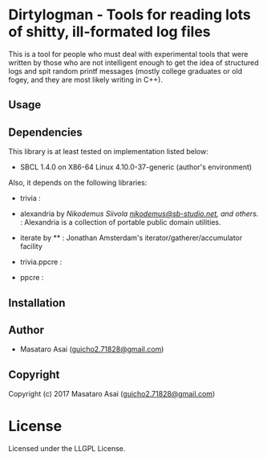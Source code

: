
# Dirtylogman - Tools for reading lots of shitty, ill-formated log files

This is a tool for people who must deal with experimental tools that were
written by those who are not intelligent enough to get the idea of structured
logs and spit random printf messages (mostly college graduates or old fogey, and
they are most likely writing in C++).

## Usage



## Dependencies
This library is at least tested on implementation listed below:

+ SBCL 1.4.0 on X86-64 Linux 4.10.0-37-generic (author's environment)

Also, it depends on the following libraries:

+ trivia :
    
+ alexandria by *Nikodemus Siivola <nikodemus@sb-studio.net>, and others.* :
    Alexandria is a collection of portable public domain utilities.
+ iterate by ** :
    Jonathan Amsterdam's iterator/gatherer/accumulator facility
+ trivia.ppcre :
    
+ ppcre :
    

## Installation

## Author

* Masataro Asai (guicho2.71828@gmail.com)

## Copyright

Copyright (c) 2017 Masataro Asai (guicho2.71828@gmail.com)

# License

Licensed under the LLGPL License.


